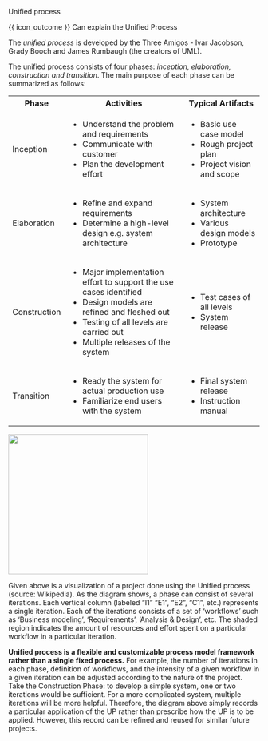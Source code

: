 <span id="title">Unified process</span>

<span id="prereqs"></span>

<span id="outcomes">{{ icon_outcome }} Can explain the Unified Process</span>

<div id="body">

The _unified process_ is developed by the Three Amigos - Ivar Jacobson, Grady Booch and James Rumbaugh (the creators of UML).

The unified process consists of four phases: _inception, elaboration, construction and transition_. The main purpose of each phase can be summarized as follows:

<table class="table">
  <tr>
    <th>Phase</th>
    <th>Activities</th>
    <th>Typical Artifacts</th>
  </tr>
  <tr>
    <td>Inception</td>
    <td>
      <ul>
        <li>Understand the problem and requirements</li>
        <li>Communicate with customer</li>
        <li>Plan the development effort</li>
      </ul>
    </td>
    <td>
      <ul>
        <li>Basic use case model</li>
        <li>Rough project plan</li>
        <li>Project vision and scope</li>
      </ul>
    </td>
  </tr>
  <tr>
    <td>Elaboration</td>
    <td>
      <ul>
        <li>Refine and expand requirements</li>
        <li>Determine a high-level design e.g. system architecture</li>
      </ul>
    </td>
    <td>
      <ul>
        <li>System architecture</li>
        <li>Various design models</li>
        <li>Prototype</li>
      </ul>
    </td>
  </tr>
  <tr>
    <td>Construction</td>
    <td>
      <ul>
        <li>Major implementation effort to support the use cases identified</li>
        <li>Design models are refined and fleshed out</li>
        <li>Testing of all levels are carried out</li>
        <li>Multiple releases of the system</li>
      </ul>
    </td>
    <td>
      <ul>
        <li>Test cases of all levels</li>
        <li>System release</li>
      </ul>
    </td>
  </tr>
  <tr>
    <td>Transition</td>
    <td>
      <ul>
        <li>Ready the system for actual production use</li>
        <li>Familiarize end users with the system</li>
      </ul>
    </td>
    <td>
      <ul>
        <li>Final system release</li>
        <li>Instruction manual</li>
      </ul>
    </td>
  </tr>
</table>

<img src="{{baseUrl}}/processModels/exampleProcessModels/unifiedProcess/images/diagram.png" height="280" />
<p/>

Given above is a visualization of a project done using the Unified process (source: Wikipedia). As the diagram shows, a phase can consist of several iterations. Each vertical column (labeled “I1” “E1”, “E2”, “C1”, etc.) represents a single iteration. Each of the iterations consists of a set of ‘workflows’ such as ‘Business modeling’, ‘Requirements’, ‘Analysis & Design’, etc. The shaded region indicates the amount of resources and effort spent on a particular workflow in a particular iteration.

**Unified process is a flexible and customizable process model framework rather than a single fixed process.** For example, the number of iterations in each phase, definition of workflows, and the intensity of a given workflow in a given iteration can be adjusted according to the nature of the project. Take the Construction Phase: to develop a simple system, one or two iterations would be sufficient. For a more complicated system, multiple iterations will be more helpful. Therefore, the diagram above simply records a particular application of the UP rather than prescribe how the UP is to be applied. However, this record can be refined and reused for similar future projects.

</div>

<div id="extras">
  <include src="exercises.md" />
</div>
